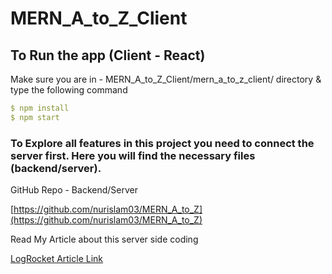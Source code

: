 # MERN_A_to_Z_Client

## To Run the app (Client - React)

Make sure you are in - MERN_A_to_Z_Client/mern_a_to_z_client/ directory & type the following command

```yaml
$ npm install
$ npm start
```

### To Explore all features in this project you need to connect the server first. Here you will find the necessary files (backend/server).

GitHub Repo - Backend/Server

[https://github.com/nurislam03/MERN_A_to_Z](https://github.com/nurislam03/MERN_A_to_Z)

Read My Article about this server side coding

[LogRocket Article Link](https://blog.logrocket.com/mern-stack-tutorial/)
